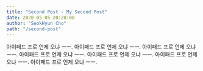 ```yaml
---
title: "Second Post - My Second Post"
date: 2020-05-05 20:20:00
author: "SeokHyun Cho"
path: "/second-post"
---
```


아이패드 프로 언제 오냐 ㅡㅡ. 아이패드 프로 언제 오냐 ㅡㅡ. 아이패드 프로 언제 오냐 ㅡㅡ. 아이패드 프로 언제 오냐 ㅡㅡ. 아이패드 프로 언제 오냐 ㅡㅡ. 아이패드 프로 언제 오냐 ㅡㅡ. 아이패드 프로 언제 오냐 ㅡㅡ.

